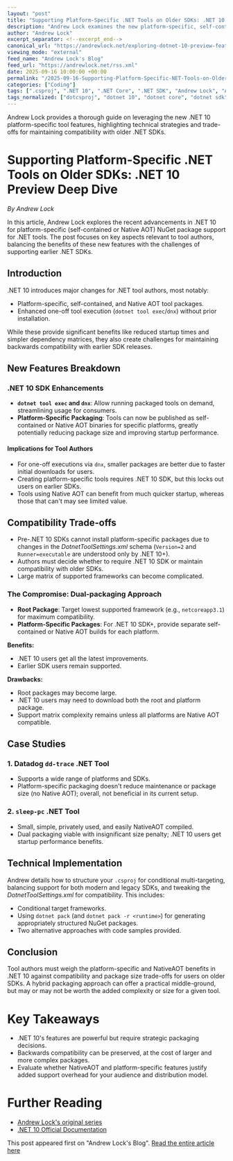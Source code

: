 ```yaml
---
layout: "post"
title: "Supporting Platform-Specific .NET Tools on Older SDKs: .NET 10 Preview Deep Dive"
description: "Andrew Lock examines the new platform-specific, self-contained, and Native AOT .NET tool features introduced in .NET 10. The article explains their effects on tool authors, discusses backwards compatibility with previous SDKs, and offers detailed guidance and case studies on NuGet packaging strategies for mixed SDK environments."
author: "Andrew Lock"
excerpt_separator: <!--excerpt_end-->
canonical_url: "https://andrewlock.net/exploring-dotnet-10-preview-features-8-supporting-platform-specific-dotnet-tools-on-old-sdks/"
viewing_mode: "external"
feed_name: "Andrew Lock's Blog"
feed_url: "https://andrewlock.net/rss.xml"
date: 2025-09-16 10:00:00 +00:00
permalink: "/2025-09-16-Supporting-Platform-Specific-NET-Tools-on-Older-SDKs-NET-10-Preview-Deep-Dive.html"
categories: ["Coding"]
tags: [".csproj", ".NET 10", ".NET Core", ".NET SDK", "Andrew Lock", "AOT", "Coding", "Compatibility", "Datadog", "DotnetToolSettings.xml", "Framework Dependent", "Multi Targeting", "Native AOT", "Netcoreapp3.1", "NuGet", "Performance", "Platform Specific Tools", "Posts", "Self Contained Deployment", "Tool Packaging"]
tags_normalized: ["dotcsproj", "dotnet 10", "dotnet core", "dotnet sdk", "andrew lock", "aot", "coding", "compatibility", "datadog", "dotnettoolsettingsdotxml", "framework dependent", "multi targeting", "native aot", "netcoreapp3dot1", "nuget", "performance", "platform specific tools", "posts", "self contained deployment", "tool packaging"]
---
```


Andrew Lock provides a thorough guide on leveraging the new .NET 10 platform-specific tool features, highlighting technical strategies and trade-offs for maintaining compatibility with older .NET SDKs.<!--excerpt_end-->

# Supporting Platform-Specific .NET Tools on Older SDKs: .NET 10 Preview Deep Dive

*By Andrew Lock*

In this article, Andrew Lock explores the recent advancements in .NET 10 for platform-specific (self-contained or Native AOT) NuGet package support for .NET tools. The post focuses on key aspects relevant to tool authors, balancing the benefits of these new features with the challenges of supporting earlier .NET SDKs.

## Introduction

.NET 10 introduces major changes for .NET tool authors, most notably:

- Platform-specific, self-contained, and Native AOT tool packages.
- Enhanced one-off tool execution (`dotnet tool exec`/`dnx`) without prior installation.

While these provide significant benefits like reduced startup times and simpler dependency matrices, they also create challenges for maintaining backwards compatibility with earlier SDK releases.

## New Features Breakdown

### .NET 10 SDK Enhancements

- **`dotnet tool exec` and `dnx`**: Allow running packaged tools on demand, streamlining usage for consumers.
- **Platform-Specific Packaging**: Tools can now be published as self-contained or Native AOT binaries for specific platforms, greatly potentially reducing package size and improving startup performance.

#### Implications for Tool Authors

- For one-off executions via `dnx`, smaller packages are better due to faster initial downloads for users.
- Creating platform-specific tools requires .NET 10 SDK, but this locks out users on earlier SDKs.
- Tools using Native AOT can benefit from much quicker startup, whereas those that can't may see limited value.

## Compatibility Trade-offs

- Pre-.NET 10 SDKs cannot install platform-specific packages due to changes in the *DotnetToolSettings.xml* schema (`Version=2` and `Runner=executable` are understood only by .NET 10+).
- Authors must decide whether to require .NET 10 SDK or maintain compatibility with older SDKs.
- Large matrix of supported frameworks can become complicated.

### The Compromise: Dual-packaging Approach

- **Root Package**: Target lowest supported framework (e.g., `netcoreapp3.1`) for maximum compatibility.
- **Platform-Specific Packages**: For .NET 10 SDK+, provide separate self-contained or Native AOT builds for each platform.

**Benefits:**

- .NET 10 users get all the latest improvements.
- Earlier SDK users remain supported.

**Drawbacks:**

- Root packages may become large.
- .NET 10 users may need to download both the root and platform package.
- Support matrix complexity remains unless all platforms are Native AOT compatible.

## Case Studies

### 1. Datadog `dd-trace` .NET Tool

- Supports a wide range of platforms and SDKs.
- Platform-specific packaging doesn't reduce maintenance or package size (no Native AOT); overall, not beneficial in its current setup.

### 2. `sleep-pc` .NET Tool

- Small, simple, privately used, and easily NativeAOT compiled.
- Dual packaging viable with insignificant size penalty; .NET 10 users get startup performance benefits.

## Technical Implementation

Andrew details how to structure your `.csproj` for conditional multi-targeting, balancing support for both modern and legacy SDKs, and tweaking the *DotnetToolSettings.xml* for compatibility. This includes:

- Conditional target frameworks.
- Using `dotnet pack` (and `dotnet pack -r <runtime>`) for generating appropriately structured NuGet packages.
- Two alternative approaches with code samples provided.

## Conclusion

Tool authors must weigh the platform-specific and NativeAOT benefits in .NET 10 against compatibility and package size trade-offs for users on older SDKs. A hybrid packaging approach can offer a practical middle-ground, but may or may not be worth the added complexity or size for a given tool.

# Key Takeaways

- .NET 10's features are powerful but require strategic packaging decisions.
- Backwards compatibility can be preserved, at the cost of larger and more complex packages.
- Evaluate whether NativeAOT and platform-specific features justify added support overhead for your audience and distribution model.

# Further Reading

- [Andrew Lock's original series](https://andrewlock.net/tag/dotnet/)
- [.NET 10 Official Documentation](https://learn.microsoft.com/en-us/dotnet/core/)

This post appeared first on "Andrew Lock's Blog". [Read the entire article here](https://andrewlock.net/exploring-dotnet-10-preview-features-8-supporting-platform-specific-dotnet-tools-on-old-sdks/)
